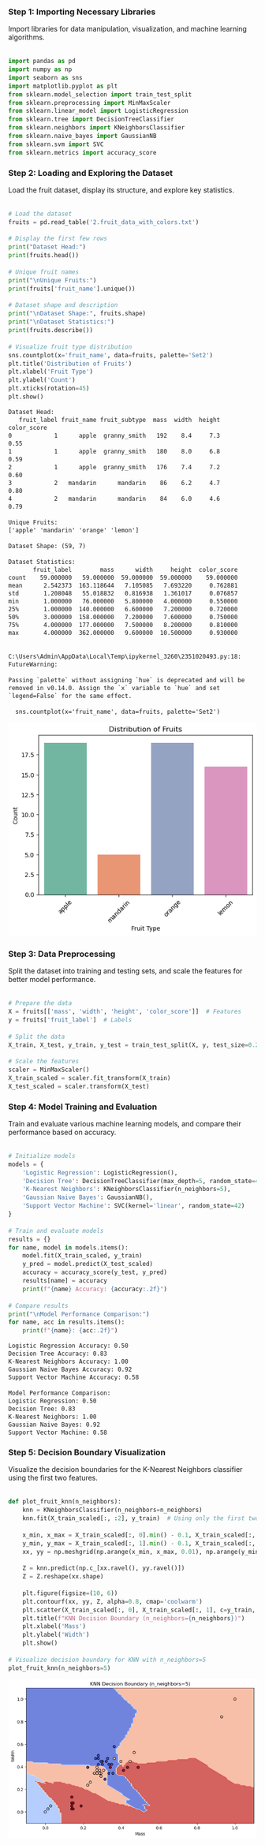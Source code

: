 ### Step 1: Importing Necessary Libraries

Import libraries for data manipulation, visualization, and machine learning algorithms.


```python

import pandas as pd
import numpy as np
import seaborn as sns
import matplotlib.pyplot as plt
from sklearn.model_selection import train_test_split
from sklearn.preprocessing import MinMaxScaler
from sklearn.linear_model import LogisticRegression
from sklearn.tree import DecisionTreeClassifier
from sklearn.neighbors import KNeighborsClassifier
from sklearn.naive_bayes import GaussianNB
from sklearn.svm import SVC
from sklearn.metrics import accuracy_score

```

### Step 2: Loading and Exploring the Dataset

Load the fruit dataset, display its structure, and explore key statistics.


```python

# Load the dataset
fruits = pd.read_table('2.fruit_data_with_colors.txt')

# Display the first few rows
print("Dataset Head:")
print(fruits.head())

# Unique fruit names
print("\nUnique Fruits:")
print(fruits['fruit_name'].unique())

# Dataset shape and description
print("\nDataset Shape:", fruits.shape)
print("\nDataset Statistics:")
print(fruits.describe())

# Visualize fruit type distribution
sns.countplot(x='fruit_name', data=fruits, palette='Set2')
plt.title('Distribution of Fruits')
plt.xlabel('Fruit Type')
plt.ylabel('Count')
plt.xticks(rotation=45)
plt.show()

```

    Dataset Head:
       fruit_label fruit_name fruit_subtype  mass  width  height  color_score
    0            1      apple  granny_smith   192    8.4     7.3         0.55
    1            1      apple  granny_smith   180    8.0     6.8         0.59
    2            1      apple  granny_smith   176    7.4     7.2         0.60
    3            2   mandarin      mandarin    86    6.2     4.7         0.80
    4            2   mandarin      mandarin    84    6.0     4.6         0.79
    
    Unique Fruits:
    ['apple' 'mandarin' 'orange' 'lemon']
    
    Dataset Shape: (59, 7)
    
    Dataset Statistics:
           fruit_label        mass      width     height  color_score
    count    59.000000   59.000000  59.000000  59.000000    59.000000
    mean      2.542373  163.118644   7.105085   7.693220     0.762881
    std       1.208048   55.018832   0.816938   1.361017     0.076857
    min       1.000000   76.000000   5.800000   4.000000     0.550000
    25%       1.000000  140.000000   6.600000   7.200000     0.720000
    50%       3.000000  158.000000   7.200000   7.600000     0.750000
    75%       4.000000  177.000000   7.500000   8.200000     0.810000
    max       4.000000  362.000000   9.600000  10.500000     0.930000
    

    C:\Users\Admin\AppData\Local\Temp\ipykernel_3260\2351020493.py:18: FutureWarning: 
    
    Passing `palette` without assigning `hue` is deprecated and will be removed in v0.14.0. Assign the `x` variable to `hue` and set `legend=False` for the same effect.
    
      sns.countplot(x='fruit_name', data=fruits, palette='Set2')
    


    
![png](output_3_2.png)
    


### Step 3: Data Preprocessing

Split the dataset into training and testing sets, and scale the features for better model performance.


```python

# Prepare the data
X = fruits[['mass', 'width', 'height', 'color_score']]  # Features
y = fruits['fruit_label']  # Labels

# Split the data
X_train, X_test, y_train, y_test = train_test_split(X, y, test_size=0.2, random_state=42)

# Scale the features
scaler = MinMaxScaler()
X_train_scaled = scaler.fit_transform(X_train)
X_test_scaled = scaler.transform(X_test)

```

### Step 4: Model Training and Evaluation

Train and evaluate various machine learning models, and compare their performance based on accuracy.


```python

# Initialize models
models = {
    'Logistic Regression': LogisticRegression(),
    'Decision Tree': DecisionTreeClassifier(max_depth=5, random_state=42),
    'K-Nearest Neighbors': KNeighborsClassifier(n_neighbors=5),
    'Gaussian Naive Bayes': GaussianNB(),
    'Support Vector Machine': SVC(kernel='linear', random_state=42)
}

# Train and evaluate models
results = {}
for name, model in models.items():
    model.fit(X_train_scaled, y_train)
    y_pred = model.predict(X_test_scaled)
    accuracy = accuracy_score(y_test, y_pred)
    results[name] = accuracy
    print(f"{name} Accuracy: {accuracy:.2f}")

# Compare results
print("\nModel Performance Comparison:")
for name, acc in results.items():
    print(f"{name}: {acc:.2f}")

```

    Logistic Regression Accuracy: 0.50
    Decision Tree Accuracy: 0.83
    K-Nearest Neighbors Accuracy: 1.00
    Gaussian Naive Bayes Accuracy: 0.92
    Support Vector Machine Accuracy: 0.58
    
    Model Performance Comparison:
    Logistic Regression: 0.50
    Decision Tree: 0.83
    K-Nearest Neighbors: 1.00
    Gaussian Naive Bayes: 0.92
    Support Vector Machine: 0.58
    

### Step 5: Decision Boundary Visualization

Visualize the decision boundaries for the K-Nearest Neighbors classifier using the first two features.


```python

def plot_fruit_knn(n_neighbors):
    knn = KNeighborsClassifier(n_neighbors=n_neighbors)
    knn.fit(X_train_scaled[:, :2], y_train)  # Using only the first two features for 2D plotting

    x_min, x_max = X_train_scaled[:, 0].min() - 0.1, X_train_scaled[:, 0].max() + 0.1
    y_min, y_max = X_train_scaled[:, 1].min() - 0.1, X_train_scaled[:, 1].max() + 0.1
    xx, yy = np.meshgrid(np.arange(x_min, x_max, 0.01), np.arange(y_min, y_max, 0.01))

    Z = knn.predict(np.c_[xx.ravel(), yy.ravel()])
    Z = Z.reshape(xx.shape)

    plt.figure(figsize=(10, 6))
    plt.contourf(xx, yy, Z, alpha=0.8, cmap='coolwarm')
    plt.scatter(X_train_scaled[:, 0], X_train_scaled[:, 1], c=y_train, edgecolor='k', cmap='coolwarm')
    plt.title(f"KNN Decision Boundary (n_neighbors={n_neighbors})")
    plt.xlabel('Mass')
    plt.ylabel('Width')
    plt.show()

# Visualize decision boundary for KNN with n_neighbors=5
plot_fruit_knn(n_neighbors=5)

```


    
![png](output_9_0.png)
    

